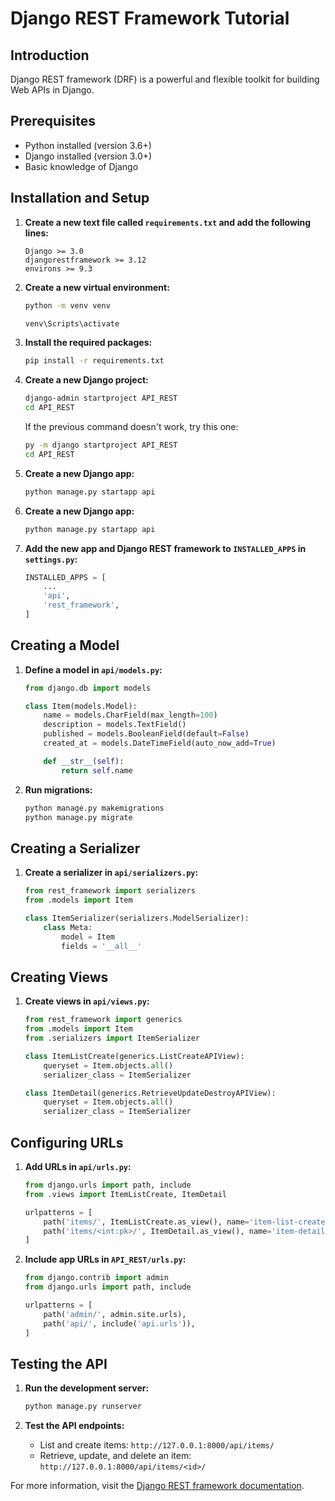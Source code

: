 # Django REST Framework Tutorial

## Introduction
Django REST framework (DRF) is a powerful and flexible toolkit for building Web APIs in Django.

## Prerequisites
- Python installed (version 3.6+)
- Django installed (version 3.0+)
- Basic knowledge of Django

## Installation and Setup

1. **Create a new text file called `requirements.txt` and add the following lines:**
    ```
    Django >= 3.0
    djangorestframework >= 3.12
    environs >= 9.3
    ```

2. **Create a new virtual environment:**
    ```bash
    python -m venv venv

    venv\Scripts\activate
    ```

3. **Install the required packages:**
    ```bash
    pip install -r requirements.txt
    ```

4. **Create a new Django project:**
    ```bash
    django-admin startproject API_REST
    cd API_REST
    ```

    If the previous command doesn't work, try this one:
    ```bash
    py -m django startproject API_REST
    cd API_REST
    ```

5.  **Create a new Django app:**
    ```bash
    python manage.py startapp api
    ```

6. **Create a new Django app:**
    ```bash
    python manage.py startapp api
    ```

7. **Add the new app and Django REST framework to `INSTALLED_APPS` in `settings.py`:**
    ```python
    INSTALLED_APPS = [
        ...
        'api',
        'rest_framework',
    ]
    ```

## Creating a Model

1. **Define a model in `api/models.py`:**
    ```python
    from django.db import models

    class Item(models.Model):
        name = models.CharField(max_length=100)
        description = models.TextField()
        published = models.BooleanField(default=False)
        created_at = models.DateTimeField(auto_now_add=True)

        def __str__(self):
            return self.name
    ```

2. **Run migrations:**
    ```bash
    python manage.py makemigrations
    python manage.py migrate
    ```

## Creating a Serializer

1. **Create a serializer in `api/serializers.py`:**
    ```python
    from rest_framework import serializers
    from .models import Item

    class ItemSerializer(serializers.ModelSerializer):
        class Meta:
            model = Item
            fields = '__all__'
    ```

## Creating Views

1. **Create views in `api/views.py`:**
    ```python
    from rest_framework import generics
    from .models import Item
    from .serializers import ItemSerializer

    class ItemListCreate(generics.ListCreateAPIView):
        queryset = Item.objects.all()
        serializer_class = ItemSerializer

    class ItemDetail(generics.RetrieveUpdateDestroyAPIView):
        queryset = Item.objects.all()
        serializer_class = ItemSerializer
    ```

## Configuring URLs

1. **Add URLs in `api/urls.py`:**
    ```python
    from django.urls import path, include
    from .views import ItemListCreate, ItemDetail

    urlpatterns = [
        path('items/', ItemListCreate.as_view(), name='item-list-create'),
        path('items/<int:pk>/', ItemDetail.as_view(), name='item-detail'),
    ]
    ```

2. **Include app URLs in `API_REST/urls.py`:**
    ```python
    from django.contrib import admin
    from django.urls import path, include

    urlpatterns = [
        path('admin/', admin.site.urls),
        path('api/', include('api.urls')),
    ]
    ```

## Testing the API

1. **Run the development server:**
    ```bash
    python manage.py runserver
    ```

2. **Test the API endpoints:**
    - List and create items: `http://127.0.0.1:8000/api/items/`
    - Retrieve, update, and delete an item: `http://127.0.0.1:8000/api/items/<id>/`

For more information, visit the [Django REST framework documentation](https://www.django-rest-framework.org/).